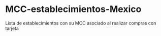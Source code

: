 # MCC-establecimientos-Mexico
Lista de establecimientos con su MCC asociado al realizar compras con tarjeta

